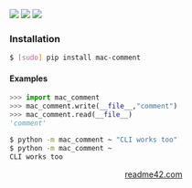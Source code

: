 <!--
https://readme42.com
-->


[![](https://img.shields.io/pypi/v/mac-comment.svg?maxAge=3600)](https://pypi.org/project/mac-comment/)
[![](https://img.shields.io/badge/License-Unlicense-blue.svg?longCache=True)](https://unlicense.org/)
[![](https://github.com/andrewp-as-is/mac-comment.py/workflows/tests42/badge.svg)](https://github.com/andrewp-as-is/mac-comment.py/actions)

### Installation
```bash
$ [sudo] pip install mac-comment
```

#### Examples
```python
>>> import mac_comment
>>> mac_comment.write(__file__,"comment")
>>> mac_comment.read(__file__)
'comment'
```

```bash
$ python -m mac_comment ~ "CLI works too"
$ python -m mac_comment ~
CLI works too
```

<p align="center">
    <a href="https://readme42.com/">readme42.com</a>
</p>